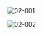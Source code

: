 ![02-001](https://github.com/lphngdo/hackerrank_sql/assets/145152948/665d2800-88ed-4c62-bdec-70e3b87f3656)

![02-002](https://github.com/lphngdo/hackerrank_sql/assets/145152948/7788182d-3ee5-4771-a706-9d5eca5443ef)
